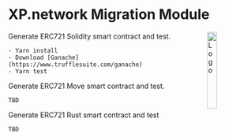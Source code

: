 # XP.network Migration Module

<img alt="Logo" align="right" src="https://pbs.twimg.com/profile_images/1383064571427094532/wm13q76p_400x400.jpg" width="20%" />

Generate ERC721 Solidity smart contract and test.
```terminal
- Yarn install
- Download [Ganache](https://www.trufflesuite.com/ganache)
- Yarn test
```

Generate ERC721 Move smart contract and test.
```terminal
TBD
```

Generate ERC721 Rust smart contract and test
```terminal
TBD
```
